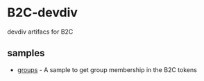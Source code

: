 # B2C-devdiv
devdiv artifacs for B2C

## samples

- [groups](./groups) - A sample to get group membership in the B2C tokens